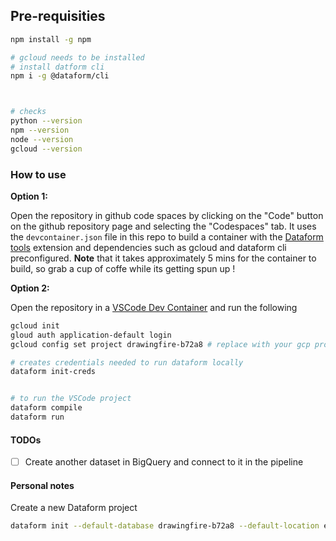 
## Pre-requisities

```bash
npm install -g npm

# gcloud needs to be installed
# install datform cli
npm i -g @dataform/cli



# checks
python --version
npm --version
node --version
gcloud --version

```


### How to use




<b>Option 1: </b>

Open the repository in github code spaces by clicking on the "Code" button on the github repository page and selecting the  "Codespaces" tab. It uses the `devcontainer.json` file in this repo to build a 
container with the [Dataform tools](https://marketplace.visualstudio.com/items?itemName=ashishalex.dataform-lsp-vscode) extension and dependencies such as gcloud and dataform cli preconfigured. **Note** that it takes approximately 5 mins for the container to build, so grab a cup of coffe while its getting spun up !

<b>Option 2: </b>

Open the repository in a [VSCode Dev Container](https://code.visualstudio.com/docs/devcontainers/containers)  and run the following 

```bash
gcloud init
gloud auth application-default login
gcloud config set project drawingfire-b72a8 # replace with your gcp project id

# creates credentials needed to run dataform locally    
dataform init-creds


# to run the VSCode project
dataform compile
dataform run
```


#### TODOs

- [ ] Create another dataset in BigQuery and connect to it in the pipeline

#### Personal notes 

Create a new Dataform project

```bash
dataform init --default-database drawingfire-b72a8 --default-location europe-west2
```
